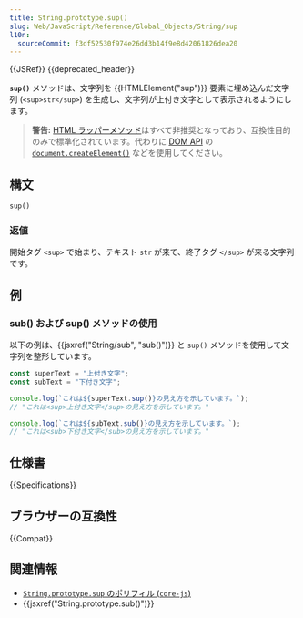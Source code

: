 ```yaml
---
title: String.prototype.sup()
slug: Web/JavaScript/Reference/Global_Objects/String/sup
l10n:
  sourceCommit: f3df52530f974e26dd3b14f9e8d42061826dea20
---
```


{{JSRef}} {{deprecated_header}}

**`sup()`** メソッドは、文字列を {{HTMLElement("sup")}} 要素に埋め込んだ文字列 (`<sup>str</sup>`) を生成し、文字列が上付き文字として表示されるようにします。

> **警告:** [HTML ラッパーメソッド](/ja/docs/Web/JavaScript/Reference/Global_Objects/String#html_wrapper_methods)はすべて非推奨となっており、互換性目的のみで標準化されています。代わりに [DOM API](/ja/docs/Web/API/Document_Object_Model) の [`document.createElement()`](/ja/docs/Web/API/Document/createElement) などを使用してください。

## 構文

```js-nolint
sup()
```

### 返値

開始タグ `<sup>` で始まり、テキスト `str` が来て、終了タグ `</sup>` が来る文字列です。

## 例

### sub() および sup() メソッドの使用

以下の例は、{{jsxref("String/sub", "sub()")}} と `sup()` メソッドを使用して文字列を整形しています。

```js
const superText = "上付き文字";
const subText = "下付き文字";

console.log(`これは${superText.sup()}の見え方を示しています。`);
// "これは<sup>上付き文字</sup>の見え方を示しています。"

console.log(`これは${subText.sub()}の見え方を示しています。`);
// "これは<sub>下付き文字</sub>の見え方を示しています。"
```

## 仕様書

{{Specifications}}

## ブラウザーの互換性

{{Compat}}

## 関連情報

- [`String.prototype.sup` のポリフィル (`core-js`)](https://github.com/zloirock/core-js#ecmascript-string-and-regexp)
- {{jsxref("String.prototype.sub()")}}
